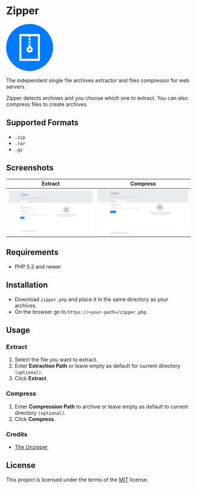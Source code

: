 # Zipper

![Logo](screenshots/icon.png)

The independent single file archives extractor and files compressor for web servers.

Zipper detects archives and you choose which one to extract. You can also compress files to create archives.

## Supported Formats

- `.zip`
- `.rar`
- `.gz`

## Screenshots

| Extract                             | Compress                              |
| ----------------------------------- | ------------------------------------- |
| ![Extract](screenshots/extract.png) | ![Compress](screenshots/compress.png) |

## Requirements

- PHP 5.3 and newer

## Installation

- Download `zipper.php` and place it in the same directory as your archives.
- On the browser go to `https://<your-path>/zipper.php`.

## Usage

### Extract

1. Select the file you want to extract.
2. Enter **Extraction Path** or leave empty as default for current directory `(optional)`.
3. Click **Extract**.

### Compress

1. Enter **Compression Path** to archive or leave empty as default to current directory `(optional)`.
2. Click **Compress**.

### Credits

- [The Unzipper](https://github.com/ndeet/unzipper)

## License

This project is licensed under the terms of the [MIT](LICENSE.md) license.